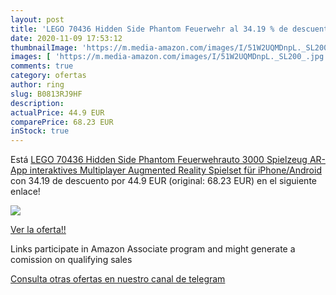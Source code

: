 ```yaml
---
layout: post
title: 'LEGO 70436 Hidden Side Phantom Feuerwehr al 34.19 % de descuento'
date: 2020-11-09 17:53:12
thumbnailImage: 'https://m.media-amazon.com/images/I/51W2UQMDnpL._SL200_.jpg'
images: [ 'https://m.media-amazon.com/images/I/51W2UQMDnpL._SL200_.jpg' ]
comments: true
category: ofertas
author: ring
slug: B0813RJ9HF
description:
actualPrice: 44.9 EUR
comparePrice: 68.23 EUR
inStock: true
---
```


Está [LEGO 70436 Hidden Side Phantom Feuerwehrauto 3000  Spielzeug  AR-App  interaktives Multiplayer Augmented Reality Spielset für iPhone/Android](https://www.amazon.de/dp/B0813RJ9HF/?tag=redken02-21) con 34.19 de descuento por 44.9 EUR (original: 68.23 EUR) en el siguiente enlace!

[![](https://m.media-amazon.com/images/I/51W2UQMDnpL._SL200_.jpg)](https://www.amazon.de/dp/B0813RJ9HF/?tag=redken02-21)

[Ver la oferta!!](https://www.amazon.de/dp/B0813RJ9HF/?tag=redken02-21)

Links participate in Amazon Associate program and might generate a comission on qualifying sales

[Consulta otras ofertas en nuestro canal de telegram](https://t.me/s/ofertas25)
